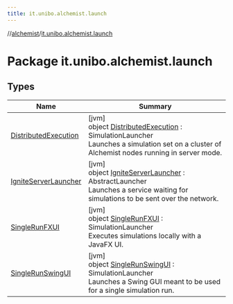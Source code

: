 ```yaml
---
title: it.unibo.alchemist.launch
---
```

//[alchemist](../../index.html)/[it.unibo.alchemist.launch](index.html)



# Package it.unibo.alchemist.launch



## Types


| Name | Summary |
|---|---|
| [DistributedExecution](-distributed-execution/index.html) | [jvm]<br>object [DistributedExecution](-distributed-execution/index.html) : SimulationLauncher<br>Launches a simulation set on a cluster of Alchemist nodes running in server mode. |
| [IgniteServerLauncher](-ignite-server-launcher/index.html) | [jvm]<br>object [IgniteServerLauncher](-ignite-server-launcher/index.html) : AbstractLauncher<br>Launches a service waiting for simulations to be sent over the network. |
| [SingleRunFXUI](-single-run-f-x-u-i/index.html) | [jvm]<br>object [SingleRunFXUI](-single-run-f-x-u-i/index.html) : SimulationLauncher<br>Executes simulations locally with a JavaFX UI. |
| [SingleRunSwingUI](-single-run-swing-u-i/index.html) | [jvm]<br>object [SingleRunSwingUI](-single-run-swing-u-i/index.html) : SimulationLauncher<br>Launches a Swing GUI meant to be used for a single simulation run. |

